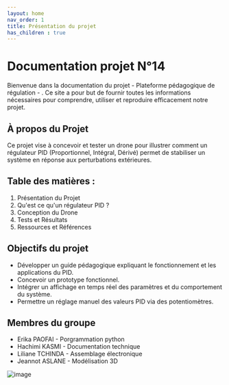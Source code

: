 ```yaml
---
layout: home
nav_order: 1
title: Présentation du projet
has_children : true
---
```


# Documentation projet N°14 ##

Bienvenue dans la documentation du projet - Plateforme pédagogique de régulation - . Ce site a pour but de fournir toutes les informations nécessaires pour comprendre, utiliser et reproduire efficacement notre projet.

## À propos du Projet ##

Ce projet vise à concevoir et tester un drone pour illustrer comment un régulateur PID (Proportionnel, Intégral, Dérivé) permet de stabiliser un système en réponse aux perturbations extérieures. 

## Table des matières :
1. Présentation du Projet
2. Qu'est ce qu'un régulateur PID ?
3. Conception du Drone
4. Tests et Résultats
5. Ressources et Références

## Objectifs du projet ##
- Développer un guide pédagogique expliquant le fonctionnement et les applications du PID. 
- Concevoir un prototype fonctionnel.
- Intégrer un affichage en temps réel des paramètres et du comportement du système. 
- Permettre un réglage manuel des valeurs PID via des potentiomètres. 

## Membres du groupe ##
* Erika PAOFAI - Porgrammation python
* Hachimi KASMI - Documentation technique
* Liliane TCHINDA - Assemblage électronique 
* Jeannot ASLANE - Modélisation 3D

![image](https://github.com/user-attachments/assets/c9b5e86a-02a1-419d-bc9e-b81ddc0a77b3)



